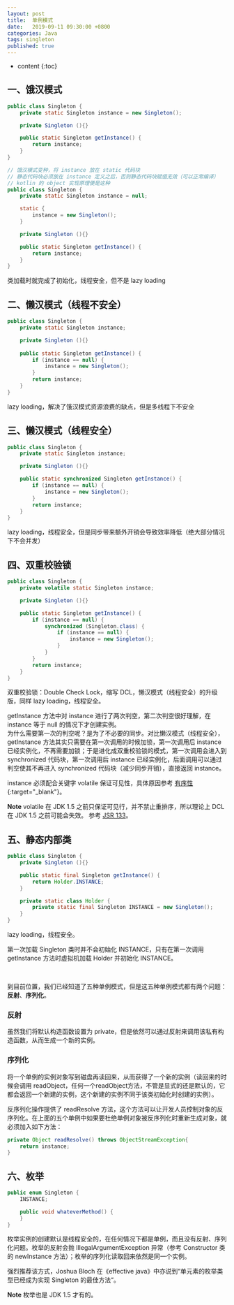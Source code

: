 ```yaml
---
layout: post
title:  单例模式
date:   2019-09-11 09:30:00 +0800
categories: Java
tags: singleton
published: true
---
```


* content
{:toc}

## 一、饿汉模式

```java
public class Singleton {  
    private static Singleton instance = new Singleton();

    private Singleton (){}  

    public static Singleton getInstance() {  
        return instance;  
    }  
}

// 饿汉模式变种，将 instance 放在 static 代码块
// 静态代码块必须放在 instance 定义之后，否则静态代码块赋值无效（可以正常编译）
// kotlin 的 object 实现原理便是这种
public class Singleton {
    private static Singleton instance = null;

    static {
        instance = new Singleton();
    }

    private Singleton (){}

    public static Singleton getInstance() {
        return instance;
    }
}

```

类加载时就完成了初始化，线程安全，但不是 lazy loading

## 二、懒汉模式（线程不安全）

```java
public class Singleton {  
    private static Singleton instance;

    private Singleton (){}  
  
    public static Singleton getInstance() {  
        if (instance == null) {  
            instance = new Singleton();  
        }  
        return instance;  
    }  
}
```

lazy loading，解决了饿汉模式资源浪费的缺点，但是多线程下不安全

## 三、懒汉模式（线程安全）

```java
public class Singleton {  
    private static Singleton instance;

    private Singleton (){}  

    public static synchronized Singleton getInstance() {  
        if (instance == null) {  
            instance = new Singleton();  
        }  
        return instance;  
    }  
}  
```

lazy loading，线程安全，但是同步带来额外开销会导致效率降低（绝大部分情况下不会并发）

## 四、双重校验锁

```java
public class Singleton {
    private volatile static Singleton instance;

    private Singleton (){}

    public static Singleton getInstance() {
        if (instance == null) {
            synchronized (Singleton.class) {
                if (instance == null) {
                    instance = new Singleton();
                }
            }
        }
        return instance;
    }
}
```

双重校验锁：Double Check Lock，缩写 DCL，懒汉模式（线程安全）的升级版，同样 lazy loading，线程安全。

getInstance 方法中对 instance 进行了两次判空，第二次判空很好理解，在 instance 等于 null 的情况下才创建实例。  
为什么需要第一次的判空呢？是为了不必要的同步。对比懒汉模式（线程安全），getInstance 方法其实只需要在第一次调用的时候加锁，第一次调用后 instance 已经实例化，不再需要加锁；于是进化成双重校验锁的模式，第一次调用会进入到 synchronized 代码块，第一次调用后 instance 已经实例化，后面调用可以通过判空使其不再进入 synchronized 代码块（减少同步开销），直接返回 instance。

instance 必须配合关键字 volatile 保证可见性，具体原因参考 [有序性](https://y4n9b0.github.io/2019/09/10/Java-concurrent/#%E6%9C%89%E5%BA%8F%E6%80%A7){:target="_blank"}。

**Note** volatile 在 JDK 1.5 之前只保证可见行，并不禁止重排序，所以理论上 DCL 在 JDK 1.5 之前可能会失效。
参考 [JSR 133](https://jcp.org/en/jsr/detail?id=133)。

## 五、静态内部类

```java
public class Singleton {  
    private Singleton (){}

    public static final Singleton getInstance() {  
        return Holder.INSTANCE;  
    }

    private static class Holder {  
        private static final Singleton INSTANCE = new Singleton();  
    }  
}
```

lazy loading，线程安全。

第一次加载 Singleton 类时并不会初始化 INSTANCE，只有在第一次调用 getInstance 方法时虚拟机加载 Holder 并初始化 INSTANCE。

<br>

到目前位置，我们已经知道了五种单例模式，但是这五种单例模式都有两个问题：**反射**、**序列化**。

### 反射

虽然我们将默认构造函数设置为 private，但是依然可以通过反射来调用该私有构造函数，从而生成一个新的实例。

### 序列化

将一个单例的实例对象写到磁盘再读回来，从而获得了一个新的实例（读回来的时候会调用 readObject，任何一个readObject方法，不管是显式的还是默认的，它都会返回一个新建的实例，这个新建的实例不同于该类初始化时创建的实例）。

反序列化操作提供了 readResolve 方法，这个方法可以让开发人员控制对象的反序列化。在上面的五个单例中如果要杜绝单例对象被反序列化时重新生成对象，就必须加入如下方法：

```java
private Object readResolve() throws ObjectStreamException{
    return instance;
}
```

## 六、枚举

```java
public enum Singleton {  
    INSTANCE;

    public void whateverMethod() {  
    }  
}
```

枚举实例的创建默认是线程安全的，在任何情况下都是单例，而且没有反射、序列化问题。枚举的反射会抛 IllegalArgumentException 异常（参考 Constructor 类的 newInstance 方法）；枚举的序列化读取回来依然是同一个实例。

强烈推荐该方式，Joshua Bloch 在《effective java》中亦说到“单元素的枚举类型已经成为实现 Singleton 的最佳方法“。

**Note** 枚举也是 JDK 1.5 才有的。
